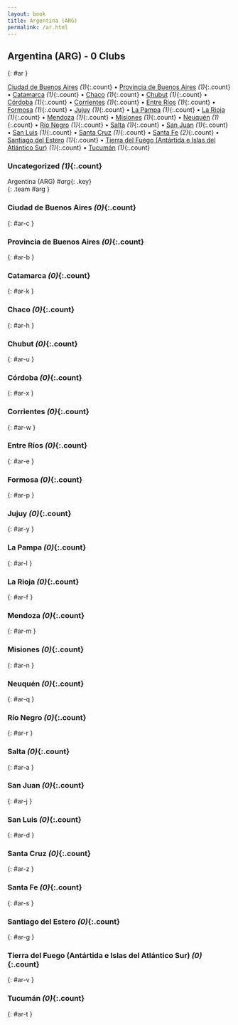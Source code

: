 ```yaml
---
layout: book
title: Argentina (ARG)
permalink: /ar.html
---
```


## Argentina (ARG) - 0 Clubs
{: #ar }






[Ciudad de Buenos Aires](#ar-c) _(1)_{:.count} • [Provincia de Buenos Aires](#ar-b) _(1)_{:.count} • [Catamarca](#ar-k) _(1)_{:.count} • [Chaco](#ar-h) _(1)_{:.count} • [Chubut](#ar-u) _(1)_{:.count} • [Córdoba](#ar-x) _(1)_{:.count} • [Corrientes](#ar-w) _(1)_{:.count} • [Entre Ríos](#ar-e) _(1)_{:.count} • [Formosa](#ar-p) _(1)_{:.count} • [Jujuy](#ar-y) _(1)_{:.count} • [La Pampa](#ar-l) _(1)_{:.count} • [La Rioja](#ar-f) _(1)_{:.count} • [Mendoza](#ar-m) _(1)_{:.count} • [Misiones](#ar-n) _(1)_{:.count} • [Neuquén](#ar-q) _(1)_{:.count} • [Río Negro](#ar-r) _(1)_{:.count} • [Salta](#ar-a) _(1)_{:.count} • [San Juan](#ar-j) _(1)_{:.count} • [San Luis](#ar-d) _(1)_{:.count} • [Santa Cruz](#ar-z) _(1)_{:.count} • [Santa Fe](#ar-s) _(2)_{:.count} • [Santiago del Estero](#ar-g) _(1)_{:.count} • [Tierra del Fuego (Antártida e Islas del Atlántico Sur)](#ar-v) _(1)_{:.count} • [Tucumán](#ar-t) _(1)_{:.count}


### Uncategorized _(1)_{:.count}

Argentina  (ARG)  _#arg_{: .key} <br>
{: .team #arg }



### Ciudad de Buenos Aires _(0)_{:.count}
{: #ar-c }





<div class='columns300' markdown='1'>


</div>



### Provincia de Buenos Aires _(0)_{:.count}
{: #ar-b }





<div class='columns300' markdown='1'>


</div>



### Catamarca _(0)_{:.count}
{: #ar-k }





<div class='columns300' markdown='1'>


</div>



### Chaco _(0)_{:.count}
{: #ar-h }





<div class='columns300' markdown='1'>


</div>



### Chubut _(0)_{:.count}
{: #ar-u }





<div class='columns300' markdown='1'>


</div>



### Córdoba _(0)_{:.count}
{: #ar-x }





<div class='columns300' markdown='1'>


</div>



### Corrientes _(0)_{:.count}
{: #ar-w }





<div class='columns300' markdown='1'>


</div>



### Entre Ríos _(0)_{:.count}
{: #ar-e }





<div class='columns300' markdown='1'>


</div>



### Formosa _(0)_{:.count}
{: #ar-p }





<div class='columns300' markdown='1'>


</div>



### Jujuy _(0)_{:.count}
{: #ar-y }





<div class='columns300' markdown='1'>


</div>



### La Pampa _(0)_{:.count}
{: #ar-l }





<div class='columns300' markdown='1'>


</div>



### La Rioja _(0)_{:.count}
{: #ar-f }





<div class='columns300' markdown='1'>


</div>



### Mendoza _(0)_{:.count}
{: #ar-m }





<div class='columns300' markdown='1'>


</div>



### Misiones _(0)_{:.count}
{: #ar-n }





<div class='columns300' markdown='1'>


</div>



### Neuquén _(0)_{:.count}
{: #ar-q }





<div class='columns300' markdown='1'>


</div>



### Río Negro _(0)_{:.count}
{: #ar-r }





<div class='columns300' markdown='1'>


</div>



### Salta _(0)_{:.count}
{: #ar-a }





<div class='columns300' markdown='1'>


</div>



### San Juan _(0)_{:.count}
{: #ar-j }





<div class='columns300' markdown='1'>


</div>



### San Luis _(0)_{:.count}
{: #ar-d }





<div class='columns300' markdown='1'>


</div>



### Santa Cruz _(0)_{:.count}
{: #ar-z }





<div class='columns300' markdown='1'>


</div>



### Santa Fe _(0)_{:.count}
{: #ar-s }





<div class='columns300' markdown='1'>


</div>



### Santiago del Estero _(0)_{:.count}
{: #ar-g }





<div class='columns300' markdown='1'>


</div>



### Tierra del Fuego (Antártida e Islas del Atlántico Sur) _(0)_{:.count}
{: #ar-v }





<div class='columns300' markdown='1'>


</div>



### Tucumán _(0)_{:.count}
{: #ar-t }





<div class='columns300' markdown='1'>


</div>


 
